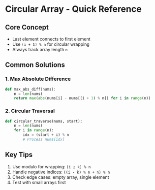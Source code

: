 # Circular Array - Quick Reference

## Core Concept
- Last element connects to first element
- Use `(i + 1) % n` for circular wrapping
- Always track array length `n`

## Common Solutions

### 1. Max Absolute Difference
```python
def max_abs_diff(nums):
    n = len(nums)
    return max(abs(nums[i] - nums[(i + 1) % n]) for i in range(n))
```

### 2. Circular Traversal
```python
def circular_traverse(nums, start):
    n = len(nums)
    for i in range(n):
        idx = (start + i) % n
        # Process nums[idx]
```

## Key Tips
1. Use modulo for wrapping: `(i ± k) % n`
2. Handle negative indices: `((i - k) % n + n) % n`
3. Check edge cases: empty array, single element
4. Test with small arrays first
